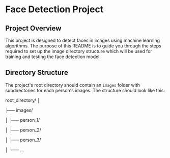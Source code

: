 # Face Detection Project

## Project Overview

This project is designed to detect faces in images using machine learning algorithms. The purpose of this README is to guide you through the steps required to set up the image directory structure which will be used for training and testing the face detection model.

## Directory Structure

The project's root directory should contain an `images` folder with subdirectories for each person's images. The structure should look like this:

root_directory/
│

├── images/

│ ├── person_1/

│ ├── person_2/

│ ├── person_3/

│ └── ...

